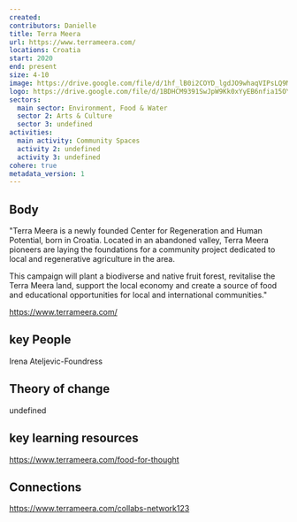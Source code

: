 ```yaml
---
created:
contributors: Danielle
title: Terra Meera
url: https://www.terrameera.com/
locations: Croatia
start: 2020
end: present
size: 4-10
image: https://drive.google.com/file/d/1hf_lB0i2COYD_lgdJO9whaqVIPsLQ9MZ/view?usp=drive_link
logo: https://drive.google.com/file/d/1BDHCM9391SwJpW9Kk0xYyEB6nfia15OY/view?usp=drive_link
sectors:
  main sector: Environment, Food & Water
  sector 2: Arts & Culture
  sector 3: undefined
activities: 
  main activity: Community Spaces
  activity 2: undefined
  activity 3: undefined
cohere: true
metadata_version: 1
---
```



## Body

"Terra Meera is a newly founded Center for Regeneration and Human Potential, born in Croatia. Located in an abandoned valley, Terra Meera pioneers are laying the foundations for a community project dedicated to local and regenerative agriculture in the area.

This campaign will plant a biodiverse and native fruit forest, revitalise the Terra Meera land, support the local economy and create a source of food and educational opportunities for local and international communities."

https://www.terrameera.com/

## key People

Irena Ateljevic-Foundress

## Theory of change

undefined

## key learning resources

https://www.terrameera.com/food-for-thought

## Connections

https://www.terrameera.com/collabs-network123

